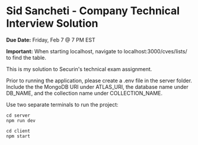 # Sid Sancheti - Company Technical Interview Solution

**Due Date:** Friday, Feb 7 @ 7 PM EST

**Important:** When starting localhost, navigate to localhost:3000/cves/lists/ to find the table.

This is my solution to Securin's technical exam assignment.

Prior to running the application, please create a .env file in the server folder. Include the the MongoDB URI under ATLAS_URI, the database name under DB_NAME, and the collection name under COLLECTION_NAME.

Use two separate terminals to run the project:

```{bash}
cd server
npm run dev
```

```{bash}
cd client
npm start
```
